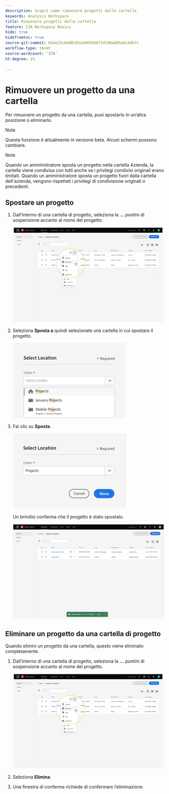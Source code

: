 ```yaml
---
description: Scopri come rimuovere progetti dalle cartelle
keywords: Analysis Workspace
title: Rimuovere progetti dalle cartelle
feature: CJA Workspace Basics
hide: true
hidefromtoc: true
source-git-commit: 62ee23c6a80cb5a3e055bbf1d198ab05adc44b7c
workflow-type: tm+mt
source-wordcount: '174'
ht-degree: 1%

---
```



# Rimuovere un progetto da una cartella

Per rimuovere un progetto da una cartella, puoi spostarlo in un’altra posizione o eliminarlo.

>[!NOTE]
>
>Questa funzione è attualmente in versione beta. Alcuni schermi possono cambiare.

>[!NOTE]
>
>Quando un amministratore sposta un progetto nella cartella Azienda, la cartella viene condivisa con tutti anche se i privilegi condivisi originali erano limitati. Quando un amministratore sposta un progetto fuori dalla cartella dell&#39;azienda, vengono rispettati i privilegi di condivisione originali o precedenti.

## Spostare un progetto

1. Dall’interno di una cartella di progetto, seleziona la **...** puntini di sospensione accanto al nome del progetto.

   ![](/help/analysis-workspace/build-workspace-project/assets/move1.png)

1. Seleziona **Sposta a** quindi selezionate una cartella in cui spostare il progetto.

   ![](/help/analysis-workspace/build-workspace-project/assets/move-select-location.png)

1. Fai clic su **Sposta**.

   ![](/help/analysis-workspace/build-workspace-project/assets/move-click-move.png)

   Un brindisi conferma che il progetto è stato spostato.

   ![](/help/analysis-workspace/build-workspace-project/assets/move-project-moved.png)

## Eliminare un progetto da una cartella di progetto

Quando elimini un progetto da una cartella, questo viene eliminato completamente.

1. Dall’interno di una cartella di progetto, seleziona la **...** puntini di sospensione accanto al nome del progetto.

   ![](/help/analysis-workspace/build-workspace-project/assets/move1.png)

1. Seleziona **Elimina**.

1. Una finestra di conferma richiede di confermare l’eliminazione.
